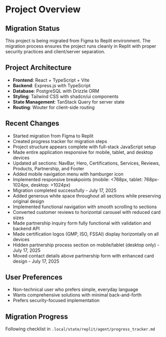 # Project Overview

## Migration Status
This project is being migrated from Figma to Replit environment. The migration process ensures the project runs cleanly in Replit with proper security practices and client/server separation.

## Project Architecture
- **Frontend**: React + TypeScript + Vite
- **Backend**: Express.js with TypeScript
- **Database**: PostgreSQL with Drizzle ORM
- **Styling**: Tailwind CSS with shadcn/ui components
- **State Management**: TanStack Query for server state
- **Routing**: Wouter for client-side routing

## Recent Changes
- Started migration from Figma to Replit
- Created progress tracker for migration steps
- Project structure appears complete with full-stack JavaScript setup
- Made entire application responsive for mobile, tablet, and desktop devices
- Updated all sections: NavBar, Hero, Certifications, Services, Reviews, Products, Partnership, and Footer
- Added mobile navigation menu with hamburger icon
- Implemented responsive breakpoints (mobile: <768px, tablet: 768px-1024px, desktop: >1024px)
- Migration completed successfully - July 17, 2025
- Added generous white space throughout all sections while preserving original design
- Implemented functional navigation with smooth scrolling to sections
- Converted customer reviews to horizontal carousel with reduced card sizes
- Made partnership inquiry form fully functional with validation and backend API
- Made certification logos (GMP, ISO, FSSAI) display horizontally on all devices
- Hidden partnership process section on mobile/tablet (desktop only) - July 17, 2025
- Moved contact details above partnership form with enhanced card design - July 17, 2025

## User Preferences
- Non-technical user who prefers simple, everyday language
- Wants comprehensive solutions with minimal back-and-forth
- Prefers security-focused implementation

## Migration Progress
Following checklist in `.local/state/replit/agent/progress_tracker.md`